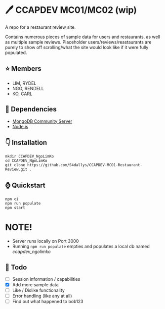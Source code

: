 # 🖊️ CCAPDEV MC01/MC02 (wip)
A repo for a restaurant review site.   
   
Contains numerous pieces of sample data for users and restaurants, as well as multiple sample reviews. Placeholder users/reviews/reastaurants are purely to show off scrolling/what the site would look like if it were fully populated.

## ⭐ Members
- LIM, RYDEL   
- NGO, RENDELL   
- KO, CARL

## 🔭 Dependencies
- [MongoDB Community Server](https://www.mongodb.com/try/download/community)  
- [Node.js](https://nodejs.org/en)
  
## 👇 Installation
```
mkdir CCAPDEV_NgoLimKo
cd CCAPDEV_NgoLimKo
git clone https://github.com/S4dallys/CCAPDEV-MCO1-Restaurant-Review.git .
```
## ⌚ Quickstart
```
npm ci
npm run populate
npm start
```

# NOTE!
- Server runs locally on Port 3000
- Running `npm run populate` empties and populates a local db named *ccapdev_ngolimko*

## 🌵 Todo
- [ ] Session information / capabilities
- [x] Add more sample data 
- [ ] Like / Dislike functionality
- [ ] Error handling (like any at all)
- [ ] Find out what happened to bob123
